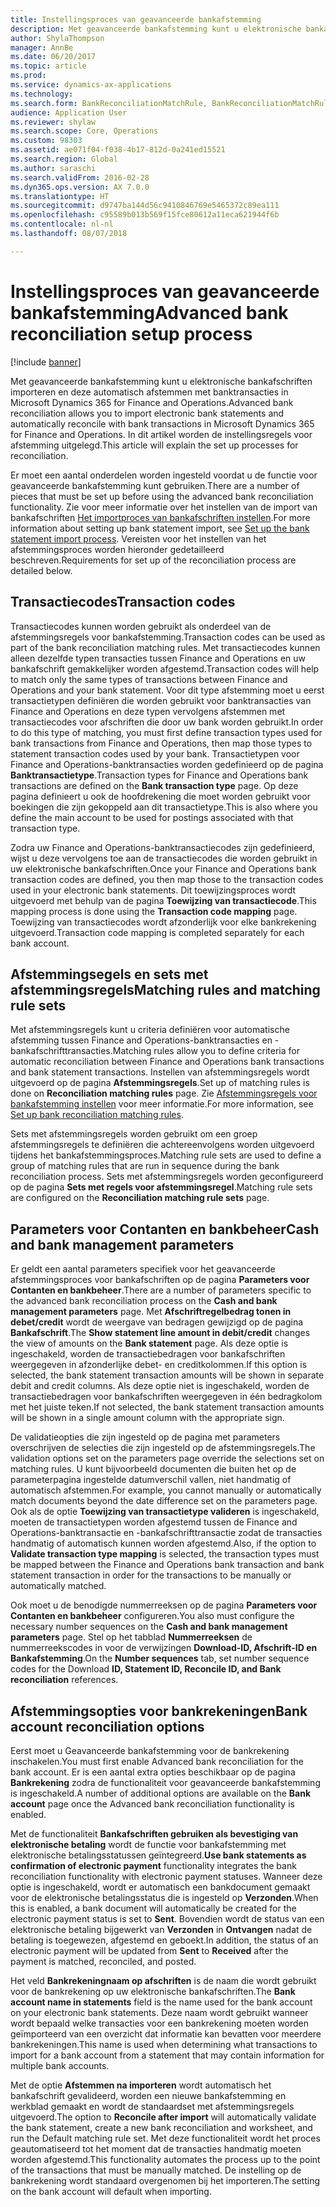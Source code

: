 ```yaml
---
title: Instellingsproces van geavanceerde bankafstemming
description: Met geavanceerde bankafstemming kunt u elektronische bankafschriften importeren en deze automatisch afstemmen met banktransacties in Microsoft Dynamics 365 for Finance and Operations.  In dit artikel worden de instellingsregels voor afstemming uitgelegd.
author: ShylaThompson
manager: AnnBe
ms.date: 06/20/2017
ms.topic: article
ms.prod: 
ms.service: dynamics-ax-applications
ms.technology: 
ms.search.form: BankReconciliationMatchRule, BankReconciliationMatchRuleSet
audience: Application User
ms.reviewer: shylaw
ms.search.scope: Core, Operations
ms.custom: 98303
ms.assetid: ae071f04-f038-4b17-812d-0a241ed15521
ms.search.region: Global
ms.author: saraschi
ms.search.validFrom: 2016-02-28
ms.dyn365.ops.version: AX 7.0.0
ms.translationtype: HT
ms.sourcegitcommit: d9747ba144d56c9410846769e5465372c89ea111
ms.openlocfilehash: c95589b013b569f15fce80612a11eca621944f6b
ms.contentlocale: nl-nl
ms.lasthandoff: 08/07/2018

---
```


# <a name="advanced-bank-reconciliation-setup-process"></a><span data-ttu-id="33819-104">Instellingsproces van geavanceerde bankafstemming</span><span class="sxs-lookup"><span data-stu-id="33819-104">Advanced bank reconciliation setup process</span></span>

[!include [banner](../includes/banner.md)]

<span data-ttu-id="33819-105">Met geavanceerde bankafstemming kunt u elektronische bankafschriften importeren en deze automatisch afstemmen met banktransacties in Microsoft Dynamics 365 for Finance and Operations.</span><span class="sxs-lookup"><span data-stu-id="33819-105">Advanced bank reconciliation allows you to import electronic bank statements and automatically reconcile with bank transactions in Microsoft Dynamics 365 for Finance and Operations.</span></span>  <span data-ttu-id="33819-106">In dit artikel worden de instellingsregels voor afstemming uitgelegd.</span><span class="sxs-lookup"><span data-stu-id="33819-106">This article will explain the set up processes for reconciliation.</span></span>  

<span data-ttu-id="33819-107">Er moet een aantal onderdelen worden ingesteld voordat u de functie voor geavanceerde bankafstemming kunt gebruiken.</span><span class="sxs-lookup"><span data-stu-id="33819-107">There are a number of pieces that must be set up before using the advanced bank reconciliation functionality.</span></span> <span data-ttu-id="33819-108">Zie voor meer informatie over het instellen van de import van bankafschriften [Het importproces van bankafschriften instellen](set-up-advanced-bank-reconciliation-import-process.md).</span><span class="sxs-lookup"><span data-stu-id="33819-108">For more information about setting up bank statement import, see [Set up the bank statement import process](set-up-advanced-bank-reconciliation-import-process.md).</span></span>  <span data-ttu-id="33819-109">Vereisten voor het instellen van het afstemmingsproces worden hieronder gedetailleerd beschreven.</span><span class="sxs-lookup"><span data-stu-id="33819-109">Requirements for set up of the reconciliation process are detailed below.</span></span>

## <a name="transaction-codes"></a><span data-ttu-id="33819-110">Transactiecodes</span><span class="sxs-lookup"><span data-stu-id="33819-110">Transaction codes</span></span>
<span data-ttu-id="33819-111">Transactiecodes kunnen worden gebruikt als onderdeel van de afstemmingsregels voor bankafstemming.</span><span class="sxs-lookup"><span data-stu-id="33819-111">Transaction codes can be used as part of the bank reconciliation matching rules.</span></span>  <span data-ttu-id="33819-112">Met transactiecodes kunnen alleen dezelfde typen transacties tussen Finance and Operations en uw bankafschrift gemakkelijker worden afgestemd.</span><span class="sxs-lookup"><span data-stu-id="33819-112">Transaction codes will help to match only the same types of transactions between Finance and Operations and your bank statement.</span></span>  <span data-ttu-id="33819-113">Voor dit type afstemming moet u eerst transactietypen definiëren die worden gebruikt voor banktransacties van Finance and Operations en deze typen vervolgens afstemmen met transactiecodes voor afschriften die door uw bank worden gebruikt.</span><span class="sxs-lookup"><span data-stu-id="33819-113">In order to do this type of matching, you must first define transaction types used for bank transactions from Finance and Operations, then map those types to statement transaction codes used by your bank.</span></span>  <span data-ttu-id="33819-114">Transactietypen voor Finance and Operations-banktransacties worden gedefinieerd op de pagina **Banktransactietype**.</span><span class="sxs-lookup"><span data-stu-id="33819-114">Transaction types for Finance and Operations bank transactions are defined on the **Bank transaction type** page.</span></span>  <span data-ttu-id="33819-115">Op deze pagina definieert u ook de hoofdrekening die moet worden gebruikt voor boekingen die zijn gekoppeld aan dit transactietype.</span><span class="sxs-lookup"><span data-stu-id="33819-115">This is also where you define the main account to be used for postings associated with that transaction type.</span></span> 

<span data-ttu-id="33819-116">Zodra uw Finance and Operations-banktransactiecodes zijn gedefinieerd, wijst u deze vervolgens toe aan de transactiecodes die worden gebruikt in uw elektronische bankafschriften.</span><span class="sxs-lookup"><span data-stu-id="33819-116">Once your Finance and Operations bank transaction codes are defined, you then map those to the transaction codes used in your electronic bank statements.</span></span>  <span data-ttu-id="33819-117">Dit toewijzingsproces wordt uitgevoerd met behulp van de pagina **Toewijzing van transactiecode**.</span><span class="sxs-lookup"><span data-stu-id="33819-117">This mapping process is done using the **Transaction code mapping** page.</span></span>  <span data-ttu-id="33819-118">Toewijzing van transactiecodes wordt afzonderlijk voor elke bankrekening uitgevoerd.</span><span class="sxs-lookup"><span data-stu-id="33819-118">Transaction code mapping is completed separately for each bank account.</span></span>

## <a name="matching-rules-and-matching-rule-sets"></a><span data-ttu-id="33819-119">Afstemmingsegels en sets met afstemmingsregels</span><span class="sxs-lookup"><span data-stu-id="33819-119">Matching rules and matching rule sets</span></span>
<span data-ttu-id="33819-120">Met afstemmingsregels kunt u criteria definiëren voor automatische afstemming tussen Finance and Operations-banktransacties en -bankafschrifttransacties.</span><span class="sxs-lookup"><span data-stu-id="33819-120">Matching rules allow you to define criteria for automatic reconciliation between Finance and Operations bank transactions and bank statement transactions.</span></span>  <span data-ttu-id="33819-121">Instellen van afstemmingsregels wordt uitgevoerd op de pagina **Afstemmingsregels**.</span><span class="sxs-lookup"><span data-stu-id="33819-121">Set up of matching rules is done on **Reconciliation matching rules** page.</span></span>  <span data-ttu-id="33819-122">Zie [Afstemmingsregels voor bankafstemming instellen](set-up-bank-reconciliation-matching-rules.md) voor meer informatie.</span><span class="sxs-lookup"><span data-stu-id="33819-122">For more information, see [Set up bank reconciliation matching rules](set-up-bank-reconciliation-matching-rules.md).</span></span> 

<span data-ttu-id="33819-123">Sets met afstemmingsregels worden gebruikt om een groep afstemmingsregels te definiëren die achtereenvolgens worden uitgevoerd tijdens het bankafstemmingsproces.</span><span class="sxs-lookup"><span data-stu-id="33819-123">Matching rule sets are used to define a group of matching rules that are run in sequence during the bank reconciliation process.</span></span>  <span data-ttu-id="33819-124">Sets met afstemmingsregels worden geconfigureerd op de pagina **Sets met regels voor afstemmingsregel**.</span><span class="sxs-lookup"><span data-stu-id="33819-124">Matching rule sets are configured on the **Reconciliation matching rule sets** page.</span></span>

## <a name="cash-and-bank-management-parameters"></a><span data-ttu-id="33819-125">Parameters voor Contanten en bankbeheer</span><span class="sxs-lookup"><span data-stu-id="33819-125">Cash and bank management parameters</span></span>
<span data-ttu-id="33819-126">Er geldt een aantal parameters specifiek voor het geavanceerde afstemmingsproces voor bankafschriften op de pagina **Parameters voor Contanten en bankbeheer**.</span><span class="sxs-lookup"><span data-stu-id="33819-126">There are a number of parameters specific to the advanced bank reconciliation process on the **Cash and bank management parameters** page.</span></span>  <span data-ttu-id="33819-127">Met **Afschriftregelbedrag tonen in debet/credit** wordt de weergave van bedragen gewijzigd op de pagina **Bankafschrift**.</span><span class="sxs-lookup"><span data-stu-id="33819-127">The **Show statement line amount in debit/credit** changes the view of amounts on the **Bank statement** page.</span></span>  <span data-ttu-id="33819-128">Als deze optie is ingeschakeld, worden de transactiebedragen voor bankafschriften weergegeven in afzonderlijke debet- en creditkolommen.</span><span class="sxs-lookup"><span data-stu-id="33819-128">If this option is selected, the bank statement transaction amounts will be shown in separate debit and credit columns.</span></span>  <span data-ttu-id="33819-129">Als deze optie niet is ingeschakeld, worden de transactiebedragen voor bankafschriften weergegeven in één bedragkolom met het juiste teken.</span><span class="sxs-lookup"><span data-stu-id="33819-129">If not selected, the bank statement transaction amounts will be shown in a single amount column with the appropriate sign.</span></span> 

<span data-ttu-id="33819-130">De validatieopties die zijn ingesteld op de pagina met parameters overschrijven de selecties die zijn ingesteld op de afstemmingsregels.</span><span class="sxs-lookup"><span data-stu-id="33819-130">The validation options set on the parameters page override the selections set on matching rules.</span></span>  <span data-ttu-id="33819-131">U kunt bijvoorbeeld documenten die buiten het op de parameterpagina ingestelde datumverschil vallen, niet handmatig of automatisch afstemmen.</span><span class="sxs-lookup"><span data-stu-id="33819-131">For example, you cannot manually or automatically match documents beyond the date difference set on the parameters page.</span></span>  <span data-ttu-id="33819-132">Ook als de optie **Toewijzing van transactietype valideren** is ingeschakeld, moeten de transactietypen worden afgestemd tussen de Finance and Operations-banktransactie en -bankafschrifttransactie zodat de transacties handmatig of automatisch kunnen worden afgestemd.</span><span class="sxs-lookup"><span data-stu-id="33819-132">Also, if the option to **Validate transaction type mapping** is selected, the transaction types must be mapped between the Finance and Operations bank transaction and bank statement transaction in order for the transactions to be manually or automatically matched.</span></span> 

<span data-ttu-id="33819-133">Ook moet u de benodigde nummerreeksen op de pagina **Parameters voor Contanten en bankbeheer** configureren.</span><span class="sxs-lookup"><span data-stu-id="33819-133">You also must configure the necessary number sequences on the **Cash and bank management parameters** page.</span></span>  <span data-ttu-id="33819-134">Stel op het tabblad **Nummerreeksen** de nummerreekscodes in voor de verwijzingen **Download-ID, Afschrift-ID en Bankafstemming**.</span><span class="sxs-lookup"><span data-stu-id="33819-134">On the **Number sequences** tab, set number sequence codes for the Download **ID, Statement ID, Reconcile ID, and Bank reconciliation** references.</span></span>

## <a name="bank-account-reconciliation-options"></a><span data-ttu-id="33819-135">Afstemmingsopties voor bankrekeningen</span><span class="sxs-lookup"><span data-stu-id="33819-135">Bank account reconciliation options</span></span>
<span data-ttu-id="33819-136">Eerst moet u Geavanceerde bankafstemming voor de bankrekening inschakelen.</span><span class="sxs-lookup"><span data-stu-id="33819-136">You must first enable Advanced bank reconciliation for the bank account.</span></span>  <span data-ttu-id="33819-137">Er is een aantal extra opties beschikbaar op de pagina **Bankrekening** zodra de functionaliteit voor geavanceerde bankafstemming is ingeschakeld.</span><span class="sxs-lookup"><span data-stu-id="33819-137">A number of additional options are available on the **Bank account** page once the Advanced bank reconciliation functionality is enabled.</span></span> 

<span data-ttu-id="33819-138">Met de functionaliteit **Bankafschriften gebruiken als bevestiging van elektronische betaling** wordt de functie voor bankafstemming met elektronische betalingsstatussen geïntegreerd.</span><span class="sxs-lookup"><span data-stu-id="33819-138">**Use bank statements as confirmation of electronic payment** functionality integrates the bank reconciliation functionality with electronic payment statuses.</span></span>  <span data-ttu-id="33819-139">Wanneer deze optie is ingeschakeld, wordt er automatisch een bankdocument gemaakt voor de elektronische betalingsstatus die is ingesteld op **Verzonden**.</span><span class="sxs-lookup"><span data-stu-id="33819-139">When this is enabled, a bank document will automatically be created for the electronic payment status is set to **Sent**.</span></span>  <span data-ttu-id="33819-140">Bovendien wordt de status van een elektronische betaling bijgewerkt van **Verzonden** in **Ontvangen** nadat de betaling is toegewezen, afgestemd en geboekt.</span><span class="sxs-lookup"><span data-stu-id="33819-140">In addition, the status of an electronic payment will be updated from **Sent** to **Received** after the payment is matched, reconciled, and posted.</span></span> 

<span data-ttu-id="33819-141">Het veld **Bankrekeningnaam op afschriften** is de naam die wordt gebruikt voor de bankrekening op uw elektronische bankafschriften.</span><span class="sxs-lookup"><span data-stu-id="33819-141">The **Bank account name in statements** field is the name used for the bank account on your electronic bank statements.</span></span>  <span data-ttu-id="33819-142">Deze naam wordt gebruikt wanneer wordt bepaald welke transacties voor een bankrekening moeten worden geïmporteerd van een overzicht dat informatie kan bevatten voor meerdere bankrekeningen.</span><span class="sxs-lookup"><span data-stu-id="33819-142">This name is used when determining what transactions to import for a bank account from a statement that may contain information for multiple bank accounts.</span></span> 

<span data-ttu-id="33819-143">Met de optie **Afstemmen na importeren** wordt automatisch het bankafschrift gevalideerd, worden een nieuwe bankafstemming en werkblad gemaakt en wordt de standaardset met afstemmingsregels uitgevoerd.</span><span class="sxs-lookup"><span data-stu-id="33819-143">The option to **Reconcile after import** will automatically validate the bank statement, create a new bank reconciliation and worksheet, and run the Default matching rule set.</span></span>  <span data-ttu-id="33819-144">Met deze functionaliteit wordt het proces geautomatiseerd tot het moment dat de transacties handmatig moeten worden afgestemd.</span><span class="sxs-lookup"><span data-stu-id="33819-144">This functionality automates the process up to the point of the transactions that must be manually matched.</span></span>  <span data-ttu-id="33819-145">De instelling op de bankrekening wordt standaard overgenomen bij het importeren.</span><span class="sxs-lookup"><span data-stu-id="33819-145">The setting on the bank account will default when importing.</span></span>




